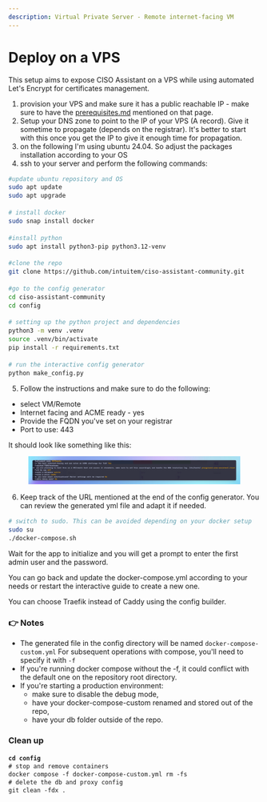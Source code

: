 ```yaml
---
description: Virtual Private Server - Remote internet-facing VM
---
```


# Deploy on a VPS

This setup aims to expose CISO Assistant on a VPS while using automated Let's Encrypt for certificates management.



1. provision your VPS and make sure it has a public reachable IP - make sure to have the [prerequisites.md](prerequisites.md "mention") mentioned on that page.
2. Setup your DNS zone to point to the IP of your VPS (A record). Give it sometime to propagate (depends on the registrar). It's better to start with this once you get the IP to give it enough time for propagation.
3. on the following I'm using ubuntu 24.04. So adjust the packages installation according to your OS
4. ssh to your server and perform the following commands:

```sh
#update ubuntu repository and OS
sudo apt update
sudo apt upgrade 

# install docker
sudo snap install docker

#install python
sudo apt install python3-pip python3.12-venv

#clone the repo
git clone https://github.com/intuitem/ciso-assistant-community.git

#go to the config generator
cd ciso-assistant-community
cd config

# setting up the python project and dependencies 
python3 -m venv .venv
source .venv/bin/activate
pip install -r requirements.txt

# run the interactive config generator
python make_config.py
```

5. Follow the instructions and make sure to do the following:

* select VM/Remote
* Internet facing and ACME ready - yes
* Provide the FQDN you've set on your registrar
* Port to use: 443

It should look like something like this:

<figure><img src="../.gitbook/assets/image (31).png" alt=""><figcaption></figcaption></figure>

6. Keep track of the URL mentioned at the end of the config generator. You can review the generated yml file and adapt it if needed.

```sh
# switch to sudo. This can be avoided depending on your docker setup
sudo su 
./docker-compose.sh
```

Wait for the app to initialize and you will get a prompt to enter the first admin user and the password.



You can go back and update the docker-compose.yml according to your needs or restart the interactive guide to create a new one.



You can choose Traefik instead of Caddy using the config builder.



### 👉 Notes

* The generated file in the config directory will be named `docker-compose-custom.yml` For subsequent operations with compose, you'll need to specify it with `-f`
* If you're running docker compose without the -f, it could conflict with the default one on the repository root directory.
* If you're starting a production environment:
  * make sure to disable the debug mode,
  * have your docker-compose-custom renamed and stored out of the repo,
  * have your db folder outside of the repo.

### Clean up

<pre class="language-sh"><code class="lang-sh"><strong>cd config
</strong># stop and remove containers
docker compose -f docker-compose-custom.yml rm -fs
# delete the db and proxy config
git clean -fdx .
</code></pre>
